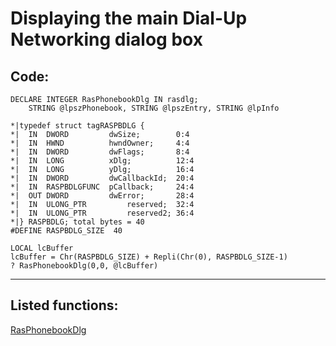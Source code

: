 
# Displaying the main Dial-Up Networking dialog box

## Code:
```foxpro  
DECLARE INTEGER RasPhonebookDlg IN rasdlg;
	STRING @lpszPhonebook, STRING @lpszEntry, STRING @lpInfo
	
*|typedef struct tagRASPBDLG {
*|  IN  DWORD         dwSize;        0:4
*|  IN  HWND          hwndOwner;     4:4
*|  IN  DWORD         dwFlags;       8:4
*|  IN  LONG          xDlg;          12:4
*|  IN  LONG          yDlg;          16:4
*|  IN  DWORD         dwCallbackId;  20:4
*|  IN  RASPBDLGFUNC  pCallback;     24:4
*|  OUT DWORD         dwError;       28:4
*|  IN  ULONG_PTR         reserved;  32:4
*|  IN  ULONG_PTR         reserved2; 36:4
*|} RASPBDLG; total bytes = 40
#DEFINE RASPBDLG_SIZE  40

LOCAL lcBuffer
lcBuffer = Chr(RASPBDLG_SIZE) + Repli(Chr(0), RASPBDLG_SIZE-1)
? RasPhonebookDlg(0,0, @lcBuffer)  
```  
***  


## Listed functions:
[RasPhonebookDlg](../libraries/rasdlg/RasPhonebookDlg.md)  
